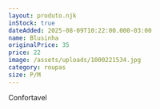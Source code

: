 ```yaml
---
layout: produto.njk
inStock: true
dateAdded: 2025-08-09T10:22:00.000-03:00
name: Blusinha
originalPrice: 35
price: 22
image: /assets/uploads/1000221534.jpg
category: roupas
size: P/M
---
```

Confortavel
